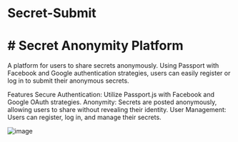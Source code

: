 # Secret-Submit
# # Secret Anonymity Platform
A platform for users to share secrets anonymously. Using Passport with Facebook and Google authentication strategies, users can easily register or log in to submit their anonymous secrets.

Features
Secure Authentication: Utilize Passport.js with Facebook and Google OAuth strategies.
Anonymity: Secrets are posted anonymously, allowing users to share without revealing their identity.
User Management: Users can register, log in, and manage their secrets.


![image](https://github.com/quingo99/Secret-Submit/assets/77297529/ac1493bc-8a2f-41ea-966b-e9fc41bc2680)

